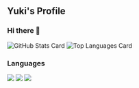 ## Yuki's Profile
### Hi there 👋

![GitHub Stats Card](https://github-readme-stats.vercel.app/api?username=Yuki-At&count_private=true&show_icons=true&theme=jolly)
![Top Languages Card](https://github-readme-stats.vercel.app/api/top-langs/?username=Yuki-At&theme=jolly)

### Languages

![](https://img.shields.io/badge/-C-333?logo=C)
![](https://img.shields.io/badge/-C++-333?logo="C++")
![](https://img.shields.io/badge/-Java-333?logo=Java)
